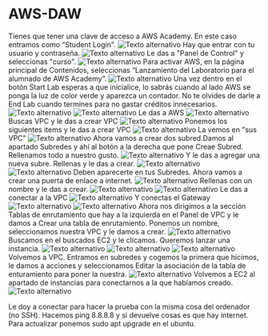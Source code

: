 # AWS-DAW

Tienes que tener una clave de acceso a AWS Academy. En este caso entramos como “Student Login".
![Texto alternativo](./img/Picture1.png)
Hay que entrar con tu usuario y contraseña.
![Texto alternativo](./img/Picture2.png)
Le das a "Panel de Control" y seleccionas "curso".
![Texto alternativo](./img/Picture3.png)
Para activar AWS, en la página principal de Contenidos, seleccionas “Lanzamiento del Laboratorio para el alumnado de AWS Academy”. 
![Texto alternativo](./img/Picture4.png)
Una vez dentro en el botón Start Lab esperas a que inicialice, lo sabrás cuando al lado AWS se ponga la luz de color verde y aparezca un contador. No te olvides de darle a End Lab cuando termines para no gastar créditos innecesarios.
![Texto alternativo](./img/Picture5.png)
![Texto alternativo](./img/Picture6.png)
Le das a AWS
![Texto alternativo](./img/Picture7.png)
Buscas VPC y le das a crear VPC
![Texto alternativo](./img/Picture8.png)
Ponemos los siguientes items y le das a crear VPC
![Texto alternativo](./img/Picture9.png)
La vemos en "sus VPC"
![Texto alternativo](./img/Picture10.png)
Ahora vamos a crear dos subred.Damos al apartado Subredes y ahí al botón a la derecha que pone Creae Subred.
Rellenamos todo a nuestro gusto.
![Texto alternativo](./img/Picture11.png)
Y le das a agregar una nueva subre. Rellenas y le das a crear.
![Texto alternativo](./img/Picture12.png)
![Texto alternativo](./img/Picture13.png)
Deben aparecerte en tus Subredes.
Ahora vamos a crear una puerta de enlace a internet.
![Texto alternativo](./img/Picture14.png)
Rellenas con un nombre y le das a crear.
![Texto alternativo](./img/Picture15.png)
![Texto alternativo](./img/Picture16.png)
Le das a conectar a la VPC
![Texto alternativo](./img/Picture17.png)
Y conectas el Gateway
![Texto alternativo](./img/Picture18.png)
![Texto alternativo](./img/Picture19.png)
Ahora nos dirigimos a la sección Tablas de enrutamiento que hay a la izquierda en el Panel de VPC y le damos a Crear una tabla de enrutamiento. Ponemos un nombre, seleccionamos nuestra VPC y le damos a crear.
![Texto alternativo](./img/Picture20.png)
Buscamos en el buscados EC2 y le clicamos. Queremos lanzar una instancia. 
![Texto alternativo](./img/Picture21.png)
![Texto alternativo](./img/Picture22.png)
![Texto alternativo](./img/Picture23.png)
Volvemos a VPC. Entramos en subredes y cogemos la primera que hicimos, le damos a acciones y seleccionamos Editar la asociación de la tabla de enturamiento para poner la nuestra.
![Texto alternativo](./img/Picture24.png)
Volvemos a EC2 al apartado de instancias para conectarnos a la que habíamos creado.
![Texto alternativo](./img/Picture25.png)

Le doy a conectar para hacer la prueba con la misma cosa del ordenador (no SSH). Hacemos ping 8.8.8.8 y si devuelve cosas es que hay internet. Para actualizar ponemos sudo apt upgrade en el ubuntu. 
